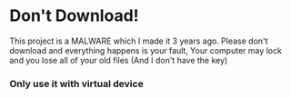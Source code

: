 # Don't Download!
This project is a MALWARE which I made it 3 years ago. Please don't download and everything happens is your fault, Your computer may lock and you lose all of your old files (And I don't have the key)

### Only use it with virtual device

